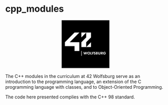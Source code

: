 # cpp_modules

<p align="center">
<img src="https://github.com/santiagotena/assets/blob/master/logos/42%20logo.jpeg?raw=true" alt="42 Wolfsburg Logo" width="150" height="150">
</p>
 
The C++ modules in the curriculum at 42 Wolfsburg serve as an introduction to the programming language, an extension of the C programming language with classes, and to Object-Oriented Programming.

The code here presented complies with the C++ 98 standard.